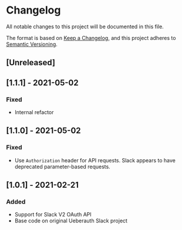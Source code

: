 # Changelog

All notable changes to this project will be documented in this file.

The format is based on [Keep a Changelog](https://keepachangelog.com/en/1.0.0/),
and this project adheres to [Semantic Versioning](https://semver.org/spec/v2.0.0.html).

## [Unreleased]

## [1.1.1] - 2021-05-02

### Fixed

- Internal refactor

## [1.1.0] - 2021-05-02

### Fixed

- Use `Authorization` header for API requests. Slack appears to have deprecated parameter-based requests.

## [1.0.1] - 2021-02-21

### Added

- Support for Slack V2 OAuth API
- Base code on original Ueberauth Slack project
